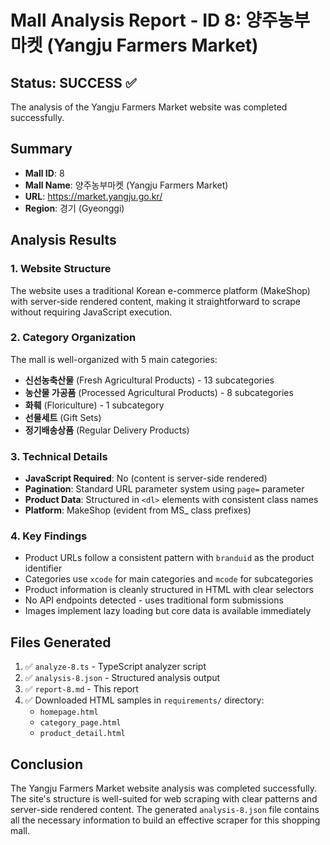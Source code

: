# Mall Analysis Report - ID 8: 양주농부마켓 (Yangju Farmers Market)

## Status: SUCCESS ✅

The analysis of the Yangju Farmers Market website was completed successfully.

## Summary

- **Mall ID**: 8
- **Mall Name**: 양주농부마켓 (Yangju Farmers Market)
- **URL**: https://market.yangju.go.kr/
- **Region**: 경기 (Gyeonggi)

## Analysis Results

### 1. Website Structure
The website uses a traditional Korean e-commerce platform (MakeShop) with server-side rendered content, making it straightforward to scrape without requiring JavaScript execution.

### 2. Category Organization
The mall is well-organized with 5 main categories:
- **신선농축산물** (Fresh Agricultural Products) - 13 subcategories
- **농산물 가공품** (Processed Agricultural Products) - 8 subcategories  
- **화훼** (Floriculture) - 1 subcategory
- **선물세트** (Gift Sets)
- **정기배송상품** (Regular Delivery Products)

### 3. Technical Details
- **JavaScript Required**: No (content is server-side rendered)
- **Pagination**: Standard URL parameter system using `page=` parameter
- **Product Data**: Structured in `<dl>` elements with consistent class names
- **Platform**: MakeShop (evident from MS_ class prefixes)

### 4. Key Findings
- Product URLs follow a consistent pattern with `branduid` as the product identifier
- Categories use `xcode` for main categories and `mcode` for subcategories
- Product information is cleanly structured in HTML with clear selectors
- No API endpoints detected - uses traditional form submissions
- Images implement lazy loading but core data is available immediately

## Files Generated
1. ✅ `analyze-8.ts` - TypeScript analyzer script
2. ✅ `analysis-8.json` - Structured analysis output
3. ✅ `report-8.md` - This report
4. ✅ Downloaded HTML samples in `requirements/` directory:
   - `homepage.html`
   - `category_page.html`
   - `product_detail.html`

## Conclusion
The Yangju Farmers Market website analysis was completed successfully. The site's structure is well-suited for web scraping with clear patterns and server-side rendered content. The generated `analysis-8.json` file contains all the necessary information to build an effective scraper for this shopping mall.